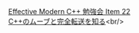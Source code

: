 [Effective Modern C++ 勉強会 Item 22](https://www.slideshare.net/KeisukeFukuda/effective-modern-c-item-22 "Effective Modern C++ 勉強会 Item 22")<br/>
[C++のムーブと完全転送を知る](https://proc-cpuinfo.fixstars.com/2016/03/c-html/ "https://proc-cpuinfo.fixstars.com/2016/03/c-html/")<br/>

